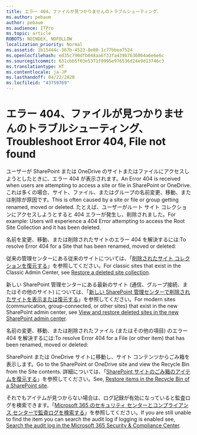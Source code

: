 ```yaml
---
title: エラー 404、ファイルが見つかりませんのトラブルシューティング、
ms.author: pebaum
author: pebaum
ms.audience: ITPro
ms.topic: article
ROBOTS: NOINDEX, NOFOLLOW
localization_priority: Normal
ms.assetid: 1b15444c-367b-4523-8e08-1c77bbea7524
ms.openlocfilehash: ed35c790dfb048aa6f33fa439b7636864a6e6e6c
ms.sourcegitcommit: 631cbb5f03e5371f0995e976536d24e9d13746c3
ms.translationtype: HT
ms.contentlocale: ja-JP
ms.lasthandoff: 04/22/2020
ms.locfileid: "43759769"
---
```

# <a name="troubleshoot-error-404-file-not-found"></a><span data-ttu-id="8f7ee-102">エラー 404、ファイルが見つかりませんのトラブルシューティング、</span><span class="sxs-lookup"><span data-stu-id="8f7ee-102">Troubleshoot Error 404, File not found</span></span>

<span data-ttu-id="8f7ee-103">ユーザーが SharePoint または OneDrive のサイトまたはファイルにアクセスしようとしたときに、エラー 404 が表示されます。</span><span class="sxs-lookup"><span data-stu-id="8f7ee-103">An Error 404 is received when users are attempting to access a site or file in SharePoint or OneDrive.</span></span> <span data-ttu-id="8f7ee-104">これは多くの場合、サイト、ファイル、またはグループの名前変更、移動、または削除が原因です。</span><span class="sxs-lookup"><span data-stu-id="8f7ee-104">This is often caused by a site or file or group getting renamed, moved or deleted.</span></span> <span data-ttu-id="8f7ee-105">たとえば、ユーザーがルート サイト コレクションにアクセスしようとすると 404 エラーが発生し、削除されました。</span><span class="sxs-lookup"><span data-stu-id="8f7ee-105">For example: Users will experience a 404 Error attempting to access the Root Site Collection and it has been deleted.</span></span>

<span data-ttu-id="8f7ee-106">名前を変更、移動、または削除されたサイトのエラー 404 を解決するには:</span><span class="sxs-lookup"><span data-stu-id="8f7ee-106">To resolve Error 404 for a Site that has been renamed, moved or deleted:</span></span>

<span data-ttu-id="8f7ee-107">従来の管理センターにある従来のサイトについては、「[削除されたサイト コレクションを復元する](https://docs.microsoft.com/sharepoint/restore-deleted-site-collection)」を参照してください。</span><span class="sxs-lookup"><span data-stu-id="8f7ee-107">For classic sites that exist in the Classic Admin Center, see [Restore a deleted site collection](https://docs.microsoft.com/sharepoint/restore-deleted-site-collection).</span></span>

<span data-ttu-id="8f7ee-108">新しい SharePoint 管理センターにある最新のサイト (通信、グループ接続、またはその他のサイト) については、「[新しい SharePoint 管理センターで削除されたサイトを表示または復元する](https://docs.microsoft.com/sharepoint/restore-deleted-site-collection)」を参照してください。</span><span class="sxs-lookup"><span data-stu-id="8f7ee-108">For modern sites (communication, group-connected, or other sites) that exist in the new SharePoint admin center, see [View and restore deleted sites in the new SharePoint admin center](https://docs.microsoft.com/sharepoint/restore-deleted-site-collection).</span></span>

<span data-ttu-id="8f7ee-109">名前の変更、移動、または削除されたファイル (またはその他の項目) のエラー 404 を解決するには:</span><span class="sxs-lookup"><span data-stu-id="8f7ee-109">To resolve Error 404 for a File (or other item) that has been renamed, moved or deleted:</span></span>

<span data-ttu-id="8f7ee-110">SharePoint または OneDrive サイトに移動し、サイト コンテンツからごみ箱を表示します。</span><span class="sxs-lookup"><span data-stu-id="8f7ee-110">Go to the SharePoint or OneDrive site and view the Recycle Bin from the Site contents.</span></span> <span data-ttu-id="8f7ee-111">詳細については、「[SharePoint サイトのごみ箱のアイテムを復元する](https://support.office.com/article/Restore-items-in-the-Recycle-Bin-of-a-SharePoint-site-6df466b6-55f2-4898-8d6e-c0dff851a0be#ID0EAADAAA=Online)」を参照してください。</span><span class="sxs-lookup"><span data-stu-id="8f7ee-111">See, [Restore items in the Recycle Bin of a SharePoint site](https://support.office.com/article/Restore-items-in-the-Recycle-Bin-of-a-SharePoint-site-6df466b6-55f2-4898-8d6e-c0dff851a0be#ID0EAADAAA=Online).</span></span>

<span data-ttu-id="8f7ee-112">それでもアイテムが見つからない場合は、ログ記録が有効になっていると監査ログを検索できます。「[Microsoft 365 のセキュリティ センターとコンプライアンス センターで監査ログを検索する](https://docs.microsoft.com/office365/securitycompliance/search-the-audit-log-in-security-and-compliance?redirectSourcePath=%252fclient%252fsearch-the-audit-log-in-the-office-365-security-compliance-center-0d4d0f35-390b-4518-800e-0c7ec95e946c)」を参照してください。</span><span class="sxs-lookup"><span data-stu-id="8f7ee-112">If you are still unable to find the item you can search the audit log if logging is enabled see, [Search the audit log in the Microsoft 365 Security & Compliance Center](https://docs.microsoft.com/office365/securitycompliance/search-the-audit-log-in-security-and-compliance?redirectSourcePath=%252fclient%252fsearch-the-audit-log-in-the-office-365-security-compliance-center-0d4d0f35-390b-4518-800e-0c7ec95e946c).</span></span>

